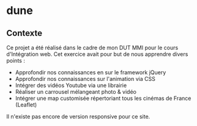 # dune

## Contexte

Ce projet a été réalisé dans le cadre de mon DUT MMI pour le cours d'Intégration web. Cet exercice avait pour but de nous apprendre divers points :

- Approfondir nos connaissances en sur le framework jQuery
- Approfondir nos connaissances sur l'animation via CSS
- Intégrer des vidéos Youtube via une librairie
- Réaliser un carrousel mélangeant photo & vidéo
- Intégrer une map customisée répertoriant tous les cinémas de France (Leaflet)

Il n'existe pas encore de version responsive pour ce site.

